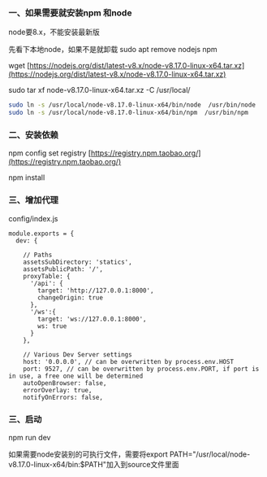 ### 一、如果需要就安装npm 和node

node要8.x，不能安装最新版

先看下本地node，如果不是就卸载 sudo apt remove nodejs npm

wget [https://nodejs.org/dist/latest-v8.x/node-v8.17.0-linux-x64.tar.xz](https://nodejs.org/dist/latest-v8.x/node-v8.17.0-linux-x64.tar.xz)

sudo tar xf node-v8.17.0-linux-x64.tar.xz -C /usr/local/

```bash
sudo ln -s /usr/local/node-v8.17.0-linux-x64/bin/node  /usr/bin/node
sudo ln -s /usr/local/node-v8.17.0-linux-x64/bin/npm  /usr/bin/npm
```

### 二、安装依赖

npm config set registry [https://registry.npm.taobao.org/](https://registry.npm.taobao.org/)

npm install

### 三、增加代理

config/index.js

```
module.exports = {
  dev: {

    // Paths
    assetsSubDirectory: 'statics',
    assetsPublicPath: '/',
    proxyTable: {
      '/api': {
        target: 'http://127.0.0.1:8000',
        changeOrigin: true
      },
      '/ws':{
        target: 'ws://127.0.0.1:8000',
        ws: true
      }
    },

    // Various Dev Server settings
    host: '0.0.0.0', // can be overwritten by process.env.HOST
    port: 9527, // can be overwritten by process.env.PORT, if port is in use, a free one will be determined
    autoOpenBrowser: false,
    errorOverlay: true,
    notifyOnErrors: false,
```

### 三、启动

npm run dev

如果需要node安装别的可执行文件，需要将export PATH="/usr/local/node-v8.17.0-linux-x64/bin:$PATH"加入到source文件里面